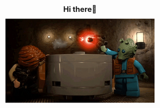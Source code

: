<div align="center">
  <h1 style="font-size:24px;">Hi there👋</h1>
  <img src="https://github.com/Ausare31/ausare31/blob/main/giphy.gif?raw=true" alt="Oops..." style="max-width:100%;"/>
</div>
